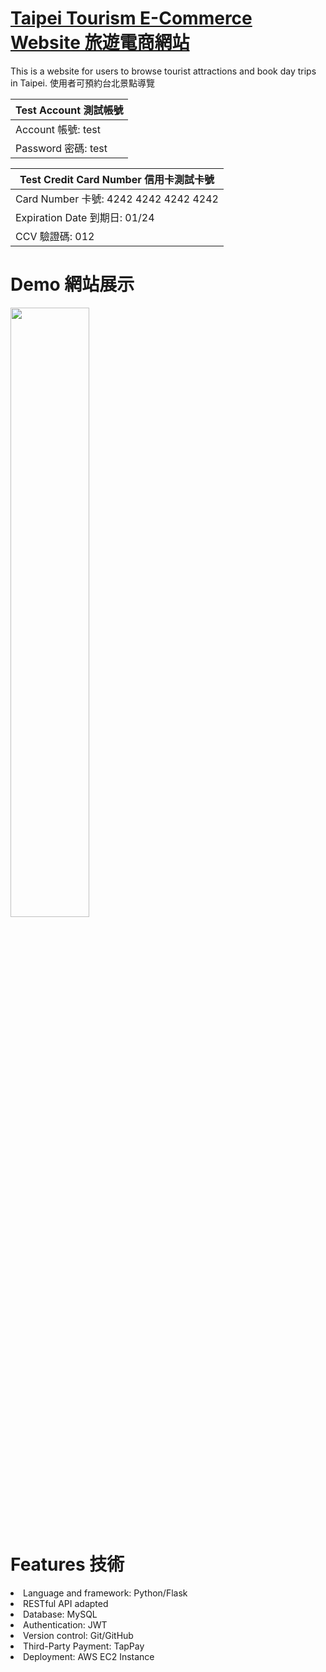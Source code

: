 <h1><a href="http://54.248.109.239:3000/">Taipei Tourism E-Commerce Website 旅遊電商網站</a></h1>
<p>This is a website for users to browse tourist attractions and book day trips in Taipei. 使用者可預約台北景點導覽</p>

| Test Account 測試帳號 |
|---------------------|
| Account 帳號: test  |
| Password 密碼: test |

| Test Credit Card Number 信用卡測試卡號 |
|------------------------------------|
| Card Number 卡號: 4242 4242 4242 4242 |
| Expiration Date 到期日: 01/24        |
| CCV 驗證碼: 012                     |


<h1>Demo 網站展示</h1>
<img src="https://github.com/vivian-wj-lin/Images/blob/main/taipeiDayTripDemo.gif" width="50%" height="50%">
<a href="https://github.com/vivian-wj-lin/Images/blob/main/taipeiDayTripDemo.gif"></a>

<h1>Features 技術</h1>
<li>Language and framework: Python/Flask</li>
<li>RESTful API adapted</li>
<li>Database: MySQL</li>
<li>Authentication: JWT</li>
<li>Version control: Git/GitHub</li>
<li>Third-Party Payment: TapPay</li>
<li>Deployment: AWS EC2 Instance</li>
